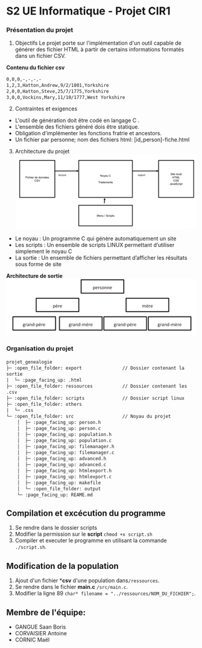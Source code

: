 # S2 UE Informatique - Projet CIR1

### Présentation du projet
1. Objectifs
Le projet porte sur l'implémentation d'un outil capable de générer des fichier HTML à partir de certains informations formatés dans un fichier CSV.

**Contenu du fichier csv**
```
0,0,0,-,-,-,-
1,2,3,Hatton,Andrew,9/2/1801,Yorkshire 
2,0,0,Hatton,Steve,25/7/1775,Yorkshire 
3,0,0,Vockins,Mary,11/10/1777,West Yorkshire
```
2. Contraintes et exigences
- L'outil de génération doit être codé en langage C .
- L'ensemble des fichiers généré dois être statique.
- Obligation d'implémenter les fonctions fratrie et ancestors.
- Un fichier par personne; nom des fichiers html: [id_person]-fiche.html

3. Architecture du projet
![architecture](utils/img/architecture.png)

- Le noyau : Un programme C qui génère automatiquement un site 
- Les scripts : Un ensemble de scripts LINUX permettant d’utiliser simplement le noyau C 
- La sortie : Un ensemble de fichiers permettant d’afficher les résultats sous forme de site

**Architecture de sortie**
![architecture de sortie](utils/img/structure_sortie.png)

### Organisation du projet
```
projet_genealogie
├─ :open_file_folder: export               // Dossier contenant la sortie
|  └─ :page_facing_up: .html 
├─ :open_file_folder: ressources           // Dossier contenant les .csv
├─ :open_file_folder: scripts              // Dossier script linux
├─ :open_file_folder: others 
|  └─ .css
└─ :open_file_folder: src                  // Noyau du projet
    │  ├─ :page_facing_up: person.h
    │  ├─ :page_facing_up: person.c
    │  ├─ :page_facing_up: population.h
    │  ├─ :page_facing_up: population.c
    │  ├─ :page_facing_up: filemanager.h
    │  ├─ :page_facing_up: filemanager.c
    │  ├─ :page_facing_up: advanced.h
    │  ├─ :page_facing_up: advanced.c
    │  ├─ :page_facing_up: htmlexport.h
    │  ├─ :page_facing_up: htmlexport.c
    │  ├─ :page_facing_up: makefile
    │  └─ :open_file_folder: output
    └─ :page_facing_up: REAME.md
```


## Compilation et excécution du programme
1. Se rendre dans le dossier scripts
2. Modifier la permission sur le **script**  `chmod +x script.sh`
3. Compiler et executer le programme en utilisant la commande `./script.sh`.


## Modification de la population

1. Ajout d'un fichier ***csv** d'une population dans`/ressources`.
2. Se rendre dans le fichier **main.c** `/src/main.c`.
3. Modifier la ligne 89 `char* filename = "../ressources/NOM_DU_FICHIER";`.

## Membre de l'équipe:

- GANGUE Saan Boris
- CORVAISIER Antoine
- CORNIC Maël